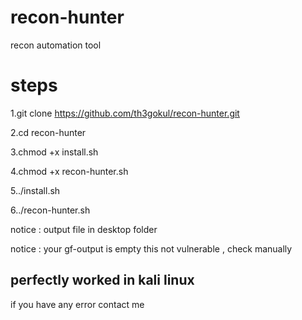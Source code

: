 # recon-hunter
recon automation tool

# steps
1.git clone https://github.com/th3gokul/recon-hunter.git

2.cd recon-hunter

3.chmod +x install.sh

4.chmod +x recon-hunter.sh

5../install.sh

6../recon-hunter.sh


notice : output file in desktop folder

notice : your gf-output is empty this not vulnerable , check manually

<h2>perfectly worked in kali linux</h2>

if you have any error contact me
